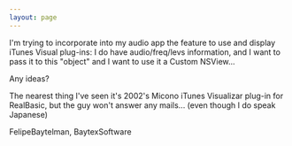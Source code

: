 ```yaml
---
layout: page
---
```


I'm trying to incorporate into my audio app the feature to use and display iTunes Visual plug-ins:
I do have audio/freq/levs information, and I want to pass it to this "object" and I want to use it a Custom NSView...

Any ideas?

The nearest thing I've seen it's 2002's Micono iTunes Visualizar plug-in for RealBasic, but the guy won't answer any mails... (even though I do speak Japanese)

FelipeBaytelman, BaytexSoftware
